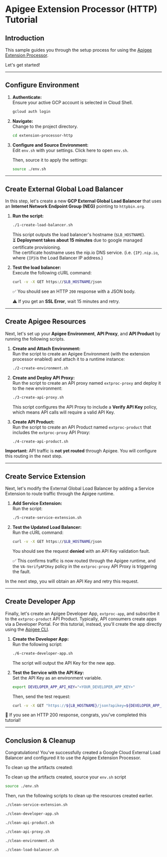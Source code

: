 <!--
 Copyright 2025 Google LLC

 Licensed under the Apache License, Version 2.0 (the "License");
 you may not use this file except in compliance with the License.
 You may obtain a copy of the License at

     http://www.apache.org/licenses/LICENSE-2.0

 Unless required by applicable law or agreed to in writing, software
 distributed under the License is distributed on an "AS IS" BASIS,
 WITHOUT WARRANTIES OR CONDITIONS OF ANY KIND, either express or implied.
 See the License for the specific language governing permissions and
 limitations under the License.
-->
# Apigee Extension Processor (HTTP) Tutorial

## Introduction

This sample guides you through the setup process for using the [Apigee Extension Processor](https://cloud.google.com/apigee/docs/api-platform/service-extensions/extension-processor-overview).

Let's get started!

---

## Configure Environment

1. **Authenticate:**  
    Ensure your active GCP account is selected in Cloud Shell.

    ```bash
    gcloud auth login
    ```

2. **Navigate:**  
    Change to the project directory.

    ```bash
    cd extension-processor-http
    ```

3. **Configure and Source Environment:**  
    Edit `env.sh` with your settings.
    <walkthrough-editor-open-file filePath="extension-processor-http/env.sh">Click here to open `env.sh`</walkthrough-editor-open-file>.

    Then, source it to apply the settings:

    ```bash
    source ./env.sh
    ```

---

## Create External Global Load Balancer

In this step, let's create a new **GCP External Global Load Balancer** that uses an **Internet Network Endpoint Group (NEG)** pointing to `httpbin.org`.

1. **Run the script:**  

    ```bash
    ./1-create-load-balancer.sh
    ```

    This script outputs the load balancer's hostname (`$LB_HOSTNAME`).<br />
    ⏳ **Deployment takes about 15 minutes** due to google managed certificate provisioning. <br />
    The certificate hostname uses the nip.io DNS service. (i.e. `{IP}.nip.io`, where `{IP}`is the Load Balancer IP address.)<br />
2. **Test the load balancer:**  
    Execute the following cURL command:

    ```bash
    curl -v -X GET https://$LB_HOSTNAME/json
    ```

    ✅ You should see an HTTP `200` response with a JSON body.

    ⚠️ If you get an **SSL Error**, wait 15 minutes and retry.

---

## Create Apigee Resources

Next, let's set up your **Apigee Environment**, **API Proxy**, and **API Product** by running the following scripts.

1. **Create and Attach Environment:**  
    Run the script to create an Apigee Environment (with the extension processor enabled) and attach it to a runtime instance:

    ```bash
    ./2-create-environment.sh
    ```

2. **Create and Deploy API Proxy:**  
    Run the script to create an API proxy named `extproc-proxy` and deploy it to the new environment:

    ```bash
    ./3-create-api-proxy.sh
    ```

    This script configures the API Proxy to include a **Verify API Key** policy, which means API calls will require a valid API Key.<br />

3. **Create API Product:**  
    Run the script to create an API Product named `extproc-product` that includes the `extproc-proxy` API Proxy:

    ```bash
    ./4-create-api-product.sh
    ```

**Important:** API traffic is **not yet routed** through Apigee. You will configure this routing in the next step.

---

## Create Service Extension

Next, let's modify the External Global Load Balancer by adding a Service Extension to route traffic through the Apigee runtime.

1. **Add Service Extension:**  
    Run the script:

    ```bash
    ./5-create-service-extension.sh
    ```

2. **Test the Updated Load Balancer:**  
    Run the cURL command:

    ```bash
    curl -v -X GET https://$LB_HOSTNAME/json
    ```

    You should see the request **denied** with an API Key validation fault.<br />

    ✅ This confirms traffic is now routed through the Apigee runtime, and the `VA-VerifyAPIKey` policy in the `extproc-proxy` API Proxy is triggering the fault.

In the next step, you will obtain an API Key and retry this request.

---

## Create Developer App

Finally, let's create an Apigee Developer App, `extproc-app`, and subscribe it to the `extproc-product` API Product.
Typically, API consumers create apps via a Developer Portal.
For this tutorial, instead, you'll create the app directly using the [Apigee CLI](https://github.com/apigee/apigeecli).

1. **Create the Developer App:**  
    Run the following script:

    ```bash
    ./6-create-developer-app.sh
    ```

    The script will output the API Key for the new app. <br />

2. **Test the Service with the API Key:**  
    Set the API Key as an environment variable.

    ```bash
    export DEVELOPER_APP_API_KEY="<YOUR_DEVELOPER_APP_KEY>"
    ```

    Then, send the test request:

    ```bash
    curl -v -X GET "https://${LB_HOSTNAME}/json?apikey=${DEVELOPER_APP_API_KEY}"
    ```

🎉 If you see an HTTP 200 response, congrats, you've completed this tutorial!

---

## Conclusion & Cleanup

<walkthrough-conclusion-trophy></walkthrough-conclusion-trophy>

Congratulations! You've successfully created a Google Cloud External Load Balancer and configured it to use
the Apigee Extension Processor.

<walkthrough-inline-feedback></walkthrough-inline-feedback>

To clean up the artifacts created:

To clean up the artifacts created, source your `env.sh` script

```bash
source ./env.sh
```

Then, run the following scripts to clean up the resources created earlier.

```bash
./clean-service-extension.sh
```

```bash
./clean-developer-app.sh
```

```bash
./clean-api-product.sh
```

```bash
./clean-api-proxy.sh
```

```bash
./clean-environment.sh
```

```bash
./clean-load-balancer.sh
```
